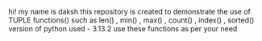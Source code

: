 hi! my name is daksh
this repository is created to demonstrate the use of TUPLE functions()
such as len() , min() , max() , count() , index() , sorted()
version of python used - 3.13.2
use these functions as per your need 
